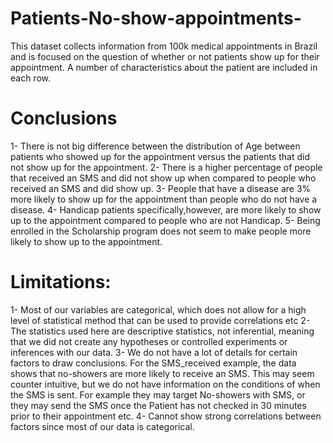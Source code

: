# Patients-No-show-appointments-
This dataset collects information from 100k medical appointments in Brazil and is focused on the question of whether or not patients show up for their appointment. A number of characteristics about the patient are included in each row.


# Conclusions
1- There is not big difference between the distribution of Age between patients who showed up for the appointment versus the patients that did not show up for the appointment.
2- There is a higher percentage of people that received an SMS and did not show up when compared to people who received an SMS and did show up.
3- People that have a disease are 3% more likely to show up for the appointment than people who do not have a disease.
4- Handicap patients specifically,however, are more likely to show up to the appointment compared to people who are not Handicap.
5- Being enrolled in the Scholarship program does not seem to make people more likely to show up to the appointment.


# Limitations:
1- Most of our variables are categorical, which does not allow for a high level of statistical method that can be used to provide correlations etc
2- The statistics used here are descriptive statistics, not inferential, meaning that we did not create any hypotheses or controlled experiments or inferences with our data.
3- We do not have a lot of details for certain factors to draw conclusions. For the SMS_received example, the data shows that no-showers are more likely to receive an SMS. This may seem counter intuitive, but we do not have information on the conditions of when the SMS is sent. For example they may target No-showers with SMS, or they may send the SMS once the Patient has not checked in 30 minutes prior to their appointment etc.
4- Cannot show strong correlations between factors since most of our data is categorical.

